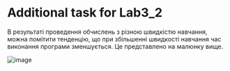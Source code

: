 # Additional task for Lab3_2
В результаті проведення обчислень з різною швидкістю навчання, можна помітити тенденцію, що при збільшенні швидкості навчання час виконання програми зменшується. Це представлено на малюнку вище.

![image](https://user-images.githubusercontent.com/43010982/116403612-746e0600-a836-11eb-8ac1-1858fa933600.png)

